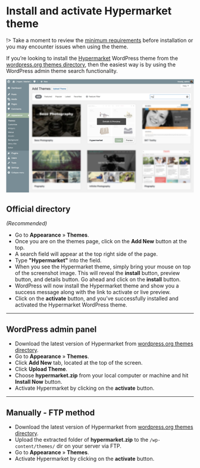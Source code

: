 # Install and activate Hypermarket theme

!> Take a moment to review the [minimum requirements](https://mahdiyazdani.github.io/Hypermarket/#/minimum-requirements) before installation or you may encounter issues when using the theme. 

If you’re looking to install the [Hypermarket](https://wordpress.org/themes/hypermarket/) WordPress theme from the [wordpress.org themes directory](https://wordpress.org/themes/), then the easiest way is by using the WordPress admin theme search functionality.

![Install and activate Hypermarket theme](img/install-hypermarket-theme.jpg)

## Official directory 

*(Recommended)*

* Go to **Appearance** » **Themes**.
* Once you are on the themes page, click on the **Add New** button at the top.
* A search field will appear at the top right side of the page.
* Type **"Hypermarket"** into the field.
* When you see the Hypermarket theme, simply bring your mouse on top of the screenshot image. This will reveal the **install** button, preview button, and details button. Go ahead and click on the **install** button.
* WordPress will now install the Hypermarket theme and show you a success message along with the link to activate or live preview.
* Click on the **activate** button, and you’ve successfully installed and activated the Hypermarket WordPress theme.

<hr/>

## WordPress admin panel

* Download the latest version of Hypermarket from [wordpress.org themes directory](https://wordpress.org/themes/).
* Go to **Appearance** » **Themes**. 
* Click **Add New** tab, located at the top of the screen.
* Click **Upload Theme**.
* Choose **hypermarket.zip** from your local computer or machine and hit **Install Now** button.
* Activate Hypermarket by clicking on the **activate** button.

<hr/>

## Manually - FTP method

* Download the latest version of Hypermarket from [wordpress.org themes directory](https://wordpress.org/themes/).
* Upload the extracted folder of **hypermarket.zip** to the ```/wp-content/themes/``` dir on your server via FTP.
* Go to **Appearance** » **Themes**. 
* Activate Hypermarket by clicking on the **activate** button.
